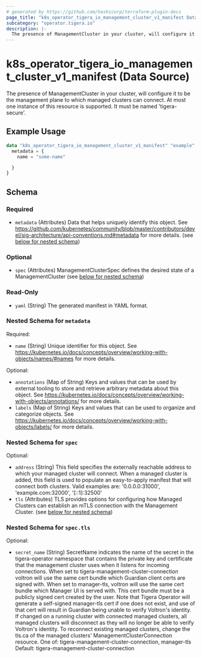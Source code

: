 ```yaml
---
# generated by https://github.com/hashicorp/terraform-plugin-docs
page_title: "k8s_operator_tigera_io_management_cluster_v1_manifest Data Source - terraform-provider-k8s"
subcategory: "operator.tigera.io"
description: |-
  The presence of ManagementCluster in your cluster, will configure it to be the management plane to which managed clusters can connect. At most one instance of this resource is supported. It must be named 'tigera-secure'.
---
```


# k8s_operator_tigera_io_management_cluster_v1_manifest (Data Source)

The presence of ManagementCluster in your cluster, will configure it to be the management plane to which managed clusters can connect. At most one instance of this resource is supported. It must be named 'tigera-secure'.

## Example Usage

```terraform
data "k8s_operator_tigera_io_management_cluster_v1_manifest" "example" {
  metadata = {
    name = "some-name"

  }
}
```

<!-- schema generated by tfplugindocs -->
## Schema

### Required

- `metadata` (Attributes) Data that helps uniquely identify this object. See https://github.com/kubernetes/community/blob/master/contributors/devel/sig-architecture/api-conventions.md#metadata for more details. (see [below for nested schema](#nestedatt--metadata))

### Optional

- `spec` (Attributes) ManagementClusterSpec defines the desired state of a ManagementCluster (see [below for nested schema](#nestedatt--spec))

### Read-Only

- `yaml` (String) The generated manifest in YAML format.

<a id="nestedatt--metadata"></a>
### Nested Schema for `metadata`

Required:

- `name` (String) Unique identifier for this object. See https://kubernetes.io/docs/concepts/overview/working-with-objects/names/#names for more details.

Optional:

- `annotations` (Map of String) Keys and values that can be used by external tooling to store and retrieve arbitrary metadata about this object. See https://kubernetes.io/docs/concepts/overview/working-with-objects/annotations/ for more details.
- `labels` (Map of String) Keys and values that can be used to organize and categorize objects. See https://kubernetes.io/docs/concepts/overview/working-with-objects/labels/ for more details.


<a id="nestedatt--spec"></a>
### Nested Schema for `spec`

Optional:

- `address` (String) This field specifies the externally reachable address to which your managed cluster will connect. When a managed cluster is added, this field is used to populate an easy-to-apply manifest that will connect both clusters. Valid examples are: '0.0.0.0:31000', 'example.com:32000', '[::1]:32500'
- `tls` (Attributes) TLS provides options for configuring how Managed Clusters can establish an mTLS connection with the Management Cluster. (see [below for nested schema](#nestedatt--spec--tls))

<a id="nestedatt--spec--tls"></a>
### Nested Schema for `spec.tls`

Optional:

- `secret_name` (String) SecretName indicates the name of the secret in the tigera-operator namespace that contains the private key and certificate that the management cluster uses when it listens for incoming connections. When set to tigera-management-cluster-connection voltron will use the same cert bundle which Guardian client certs are signed with. When set to manager-tls, voltron will use the same cert bundle which Manager UI is served with. This cert bundle must be a publicly signed cert created by the user. Note that Tigera Operator will generate a self-signed manager-tls cert if one does not exist, and use of that cert will result in Guardian being unable to verify Voltron's identity. If changed on a running cluster with connected managed clusters, all managed clusters will disconnect as they will no longer be able to verify Voltron's identity. To reconnect existing managed clusters, change the tls.ca of the managed clusters' ManagementClusterConnection resource. One of: tigera-management-cluster-connection, manager-tls Default: tigera-management-cluster-connection
